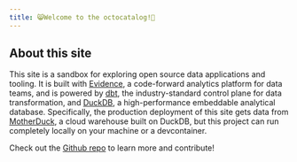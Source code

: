 ```yaml
---
title: 😸Welcome to the octocatalog!💾
---
```


## About this site

This site is a sandbox for exploring open source data applications and tooling. It is built with [Evidence](https://evidence.dev), a code-forward analytics platform for data teams, and is powered by [dbt](https://getdbt.com), the industry-standard control plane for data transformation, and [DuckDB](https://duckdb.org), a high-performance embeddable analytical database. Specifically, the production deployment of this site gets data from [MotherDuck](https://motherduck.com/), a cloud warehouse built on DuckDB, but this project can run completely locally on your machine or a devcontainer.

Check out the [Github repo](https://github.com/gwenwindflower/octocatalog) to learn more and contribute!
